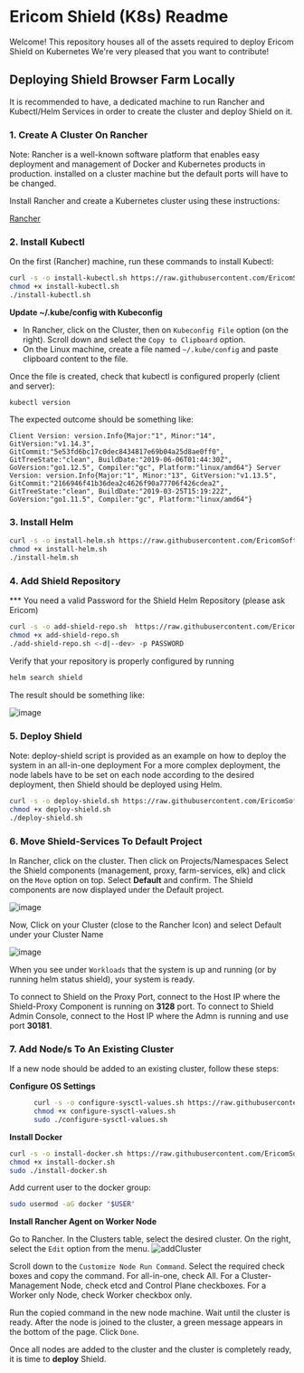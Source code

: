 # Ericom Shield (K8s) Readme

Welcome! This repository houses all of the assets required to deploy Ericom Shield on Kubernetes
We're very pleased that you want to contribute!

## Deploying Shield Browser Farm Locally

It is recommended to have, a dedicated machine to run Rancher and Kubectl/Helm Services in order to create the cluster and deploy Shield on it.

### 1. Create A Cluster On Rancher

Note: Rancher is a well-known software platform that enables easy deployment and management of Docker and Kubernetes products in production.  installed on a cluster machine but the default ports will have to be changed.
     
Install Rancher and create a Kubernetes cluster using these instructions:

[Rancher](https://github.com/EricomSoftwareLtd/Shield/blob/Dev/Kube/Rancher-README.md)

### 2. Install Kubectl

On the first (Rancher) machine, run these commands to install Kubectl:

```bash
curl -s -o install-kubectl.sh https://raw.githubusercontent.com/EricomSoftwareLtd/Shield/Staging/Kube/scripts/install-kubectl.sh
chmod +x install-kubectl.sh
./install-kubectl.sh
```
**Update ~/.kube/config with Kubeconfig**

* In Rancher, click on the Cluster, then on ``Kubeconfig File`` option (on the right). Scroll down and select the ``Copy to Clipboard`` option.
* On the Linux machine, create a file named ``~/.kube/config`` and paste clipboard content to the file.
 
Once the file is created, check that kubectl is configured properly (client and server):

``kubectl version``

The expected outcome should be something like:

``Client Version: version.Info{Major:"1", Minor:"14", GitVersion:"v1.14.3", GitCommit:"5e53fd6bc17c0dec8434817e69b04a25d8ae0ff0", GitTreeState:"clean", BuildDate:"2019-06-06T01:44:30Z", GoVersion:"go1.12.5", Compiler:"gc", Platform:"linux/amd64"}
Server Version: version.Info{Major:"1", Minor:"13", GitVersion:"v1.13.5", GitCommit:"2166946f41b36dea2c4626f90a77706f426cdea2", GitTreeState:"clean", BuildDate:"2019-03-25T15:19:22Z", GoVersion:"go1.11.5", Compiler:"gc", Platform:"linux/amd64"}
``

### 3. Install Helm

```bash
curl -s -o install-helm.sh https://raw.githubusercontent.com/EricomSoftwareLtd/Shield/Staging/Kube/scripts/install-helm.sh
chmod +x install-helm.sh
./install-helm.sh
```

### 4. Add Shield Repository
*** You need a valid Password for the Shield Helm Repository (please ask Ericom)

```bash
curl -s -o add-shield-repo.sh  https://raw.githubusercontent.com/EricomSoftwareLtd/Shield/Staging/Kube/scripts/add-shield-repo.sh
chmod +x add-shield-repo.sh
./add-shield-repo.sh <-d|--dev> -p PASSWORD
```

Verify that your repository is properly configured by running

```bash
helm search shield
```

The result should be something like:

![image](https://user-images.githubusercontent.com/24224420/59362670-8a56a880-8d3c-11e9-9b68-754f726177eb.png)

### 5. Deploy Shield
Note: deploy-shield script is provided as an example on how to deploy the system in an all-in-one deployment
For a more complex deployment, the node labels have to be set on each node according to the desired deployment, 
then Shield should be deployed using Helm.

```bash
curl -s -o deploy-shield.sh https://raw.githubusercontent.com/EricomSoftwareLtd/Shield/Staging/Kube/scripts/deploy-shield.sh
chmod +x deploy-shield.sh
./deploy-shield.sh
```

### 6. Move Shield-Services To Default Project

In Rancher, click on the cluster.
Then click on Projects/Namespaces
Select the Shield components (management, proxy, farm-services, elk) and click on the ``Move`` option on top. 
Select **Default** and confirm. The Shield components are now displayed under the Default project.

![image](https://user-images.githubusercontent.com/24224420/59365676-9e50d900-8d41-11e9-97bb-8d088ef63b89.png)

Now, Click on your Cluster (close to the Rancher Icon) and select Default under your Cluster Name

![image](https://user-images.githubusercontent.com/24224420/59365822-e3750b00-8d41-11e9-8483-801a5fea47fb.png)


When you see under ``Workloads`` that the system is up and running (or by running helm status shield), your system is ready.

To connect to Shield on the Proxy Port, connect to the Host IP where the Shield-Proxy Component is running on **3128** port. 
To connect to Shield Admin Console, connect to the Host IP where the Admn is running and use port **30181**.

### 7. Add Node/s To An Existing Cluster

If a new node should be added to an existing cluster, follow these steps:

**Configure OS Settings**

```bash
      curl -s -o configure-sysctl-values.sh https://raw.githubusercontent.com/EricomSoftwareLtd/Shield/Staging/Kube/scripts/configure-sysctl-values.sh
      chmod +x configure-sysctl-values.sh
      sudo ./configure-sysctl-values.sh
```

**Install Docker**

```bash
curl -s -o install-docker.sh https://raw.githubusercontent.com/EricomSoftwareLtd/Shield/Staging/Kube/scripts/install-docker.sh
chmod +x install-docker.sh
sudo ./install-docker.sh
```
Add current user to the docker group:
```bash
sudo usermod -aG docker "$USER"
```

**Install Rancher Agent on Worker Node**

Go to Rancher. In the Clusters table, select the desired cluster. On the right, select the ``Edit`` option from the menu.
![addCluster](https://user-images.githubusercontent.com/24224420/59359118-75771680-8d36-11e9-9ab0-3249f1e15210.png)

Scroll down to the ``Customize Node Run Command``. Select the required check boxes and copy the command.
For all-in-one, check All.
For a Cluster-Management Node, check etcd and Control Plane checkboxes.
For a Worker only Node, check Worker checkbox only.

Run the copied command in the new node machine. Wait until the cluster is ready.
After the node is joined to the cluster, a green message appears in the bottom of the page. Click ``Done``.

Once all nodes are added to the cluster and the cluster is completely ready, it is time to **deploy** Shield.
